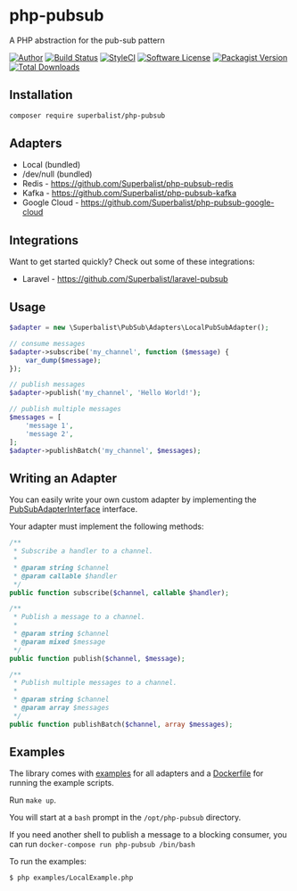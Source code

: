 # php-pubsub

A PHP abstraction for the pub-sub pattern

[![Author](http://img.shields.io/badge/author-@superbalist-blue.svg?style=flat-square)](https://twitter.com/superbalist)
[![Build Status](https://img.shields.io/travis/Superbalist/php-pubsub/master.svg?style=flat-square)](https://travis-ci.org/Superbalist/php-pubsub)
[![StyleCI](https://styleci.io/repos/67251788/shield?branch=master)](https://styleci.io/repos/67251788)
[![Software License](https://img.shields.io/badge/license-MIT-brightgreen.svg?style=flat-square)](LICENSE)
[![Packagist Version](https://img.shields.io/packagist/v/superbalist/php-pubsub.svg?style=flat-square)](https://packagist.org/packages/superbalist/php-pubsub)
[![Total Downloads](https://img.shields.io/packagist/dt/superbalist/php-pubsub.svg?style=flat-square)](https://packagist.org/packages/superbalist/php-pubsub)


## Installation

```bash
composer require superbalist/php-pubsub
```

## Adapters

* Local (bundled)
* /dev/null (bundled)
* Redis - https://github.com/Superbalist/php-pubsub-redis
* Kafka - https://github.com/Superbalist/php-pubsub-kafka
* Google Cloud - https://github.com/Superbalist/php-pubsub-google-cloud

## Integrations

Want to get started quickly? Check out some of these integrations:

* Laravel - https://github.com/Superbalist/laravel-pubsub

## Usage

```php
$adapter = new \Superbalist\PubSub\Adapters\LocalPubSubAdapter();

// consume messages
$adapter->subscribe('my_channel', function ($message) {
    var_dump($message);
});

// publish messages
$adapter->publish('my_channel', 'Hello World!');

// publish multiple messages
$messages = [
    'message 1',
    'message 2',
];
$adapter->publishBatch('my_channel', $messages);
```

## Writing an Adapter

You can easily write your own custom adapter by implementing the [PubSubAdapterInterface](src/PubSubAdapterInterface.php) interface.

Your adapter must implement the following methods:

```php
/**
 * Subscribe a handler to a channel.
 *
 * @param string $channel
 * @param callable $handler
 */
public function subscribe($channel, callable $handler);

/**
 * Publish a message to a channel.
 *
 * @param string $channel
 * @param mixed $message
 */
public function publish($channel, $message);

/**
 * Publish multiple messages to a channel.
 *
 * @param string $channel
 * @param array $messages
 */
public function publishBatch($channel, array $messages);
```

## Examples

The library comes with [examples](examples) for all adapters and a [Dockerfile](Dockerfile) for
running the example scripts.

Run `make up`.

You will start at a `bash` prompt in the `/opt/php-pubsub` directory.

If you need another shell to publish a message to a blocking consumer, you can run `docker-compose run php-pubsub /bin/bash`

To run the examples:
```bash
$ php examples/LocalExample.php
```
